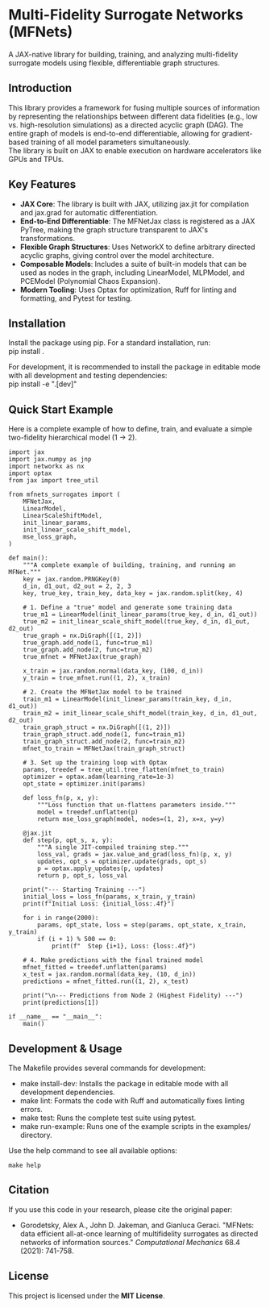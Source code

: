 # **Multi-Fidelity Surrogate Networks (MFNets)**

A JAX-native library for building, training, and analyzing multi-fidelity surrogate models using flexible, differentiable graph structures.

## **Introduction**

This library provides a framework for fusing multiple sources of information by representing the relationships between different data fidelities (e.g., low vs. high-resolution simulations) as a directed acyclic graph (DAG). The entire graph of models is end-to-end differentiable, allowing for gradient-based training of all model parameters simultaneously.  
The library is built on JAX to enable execution on hardware accelerators like GPUs and TPUs.

## **Key Features**

* **JAX Core**: The library is built with JAX, utilizing jax.jit for compilation and jax.grad for automatic differentiation.  
* **End-to-End Differentiable**: The MFNetJax class is registered as a JAX PyTree, making the graph structure transparent to JAX's transformations.  
* **Flexible Graph Structures**: Uses NetworkX to define arbitrary directed acyclic graphs, giving control over the model architecture.  
* **Composable Models**: Includes a suite of built-in models that can be used as nodes in the graph, including LinearModel, MLPModel, and PCEModel (Polynomial Chaos Expansion).  
* **Modern Tooling**: Uses Optax for optimization, Ruff for linting and formatting, and Pytest for testing.

## **Installation**

Install the package using pip. For a standard installation, run:  
pip install .

For development, it is recommended to install the package in editable mode with all development and testing dependencies:  
pip install \-e ".\[dev\]"

## **Quick Start Example**

Here is a complete example of how to define, train, and evaluate a simple two-fidelity hierarchical model (1 \-\> 2).  

```
import jax
import jax.numpy as jnp
import networkx as nx
import optax
from jax import tree_util

from mfnets_surrogates import (
    MFNetJax,
    LinearModel,
    LinearScaleShiftModel,
    init_linear_params,
    init_linear_scale_shift_model,
    mse_loss_graph,
)

def main():
    """A complete example of building, training, and running an MFNet."""
    key = jax.random.PRNGKey(0)
    d_in, d1_out, d2_out = 2, 2, 3
    key, true_key, train_key, data_key = jax.random.split(key, 4)

    # 1. Define a "true" model and generate some training data
    true_m1 = LinearModel(init_linear_params(true_key, d_in, d1_out))
    true_m2 = init_linear_scale_shift_model(true_key, d_in, d1_out, d2_out)
    true_graph = nx.DiGraph([(1, 2)])
    true_graph.add_node(1, func=true_m1)
    true_graph.add_node(2, func=true_m2)
    true_mfnet = MFNetJax(true_graph)

    x_train = jax.random.normal(data_key, (100, d_in))
    y_train = true_mfnet.run((1, 2), x_train)

    # 2. Create the MFNetJax model to be trained
    train_m1 = LinearModel(init_linear_params(train_key, d_in, d1_out))
    train_m2 = init_linear_scale_shift_model(train_key, d_in, d1_out, d2_out)
    train_graph_struct = nx.DiGraph([(1, 2)])
    train_graph_struct.add_node(1, func=train_m1)
    train_graph_struct.add_node(2, func=train_m2)
    mfnet_to_train = MFNetJax(train_graph_struct)

    # 3. Set up the training loop with Optax
    params, treedef = tree_util.tree_flatten(mfnet_to_train)
    optimizer = optax.adam(learning_rate=1e-3)
    opt_state = optimizer.init(params)

    def loss_fn(p, x, y):
        """Loss function that un-flattens parameters inside."""
        model = treedef.unflatten(p)
        return mse_loss_graph(model, nodes=(1, 2), x=x, y=y)

    @jax.jit
    def step(p, opt_s, x, y):
        """A single JIT-compiled training step."""
        loss_val, grads = jax.value_and_grad(loss_fn)(p, x, y)
        updates, opt_s = optimizer.update(grads, opt_s)
        p = optax.apply_updates(p, updates)
        return p, opt_s, loss_val

    print("--- Starting Training ---")
    initial_loss = loss_fn(params, x_train, y_train)
    print(f"Initial Loss: {initial_loss:.4f}")

    for i in range(2000):
        params, opt_state, loss = step(params, opt_state, x_train, y_train)
        if (i + 1) % 500 == 0:
            print(f"  Step {i+1}, Loss: {loss:.4f}")

    # 4. Make predictions with the final trained model
    mfnet_fitted = treedef.unflatten(params)
    x_test = jax.random.normal(data_key, (10, d_in))
    predictions = mfnet_fitted.run((1, 2), x_test)

    print("\n--- Predictions from Node 2 (Highest Fidelity) ---")
    print(predictions[1])

if __name__ == "__main__":
    main()
```

## **Development & Usage**

The Makefile provides several commands for development:

* make install-dev: Installs the package in editable mode with all development dependencies.  
* make lint: Formats the code with Ruff and automatically fixes linting errors.  
* make test: Runs the complete test suite using pytest.  
* make run-example: Runs one of the example scripts in the examples/ directory.

Use the help command to see all available options:  
```
make help
```

## **Citation**

If you use this code in your research, please cite the original paper:

* Gorodetsky, Alex A., John D. Jakeman, and Gianluca Geraci. "MFNets: data efficient all-at-once learning of multifidelity surrogates as directed networks of information sources." *Computational Mechanics* 68.4 (2021): 741-758.

## **License**

This project is licensed under the **MIT License**.
